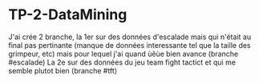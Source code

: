 # TP-2-DataMining

J'ai crée 2 branche, la 1er sur des données d'escalade mais qui n'était au final pas pertinante (manque de données interessante tel que la taille des grimpeur, etc) mais pour lequel j'ai quand ùêùe bien avance (branche #escalade)
La 2e sur des données du jeu team fight tactict et qui me semble plutot bien (branche #tft)
